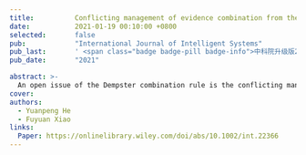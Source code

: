 ```yaml
---
title:          Conflicting management of evidence combination from the point of improvement of basic probability assignment
date:           2021-01-19 00:10:00 +0800
selected:       false
pub:            "International Journal of Intelligent Systems"
pub_last:       ' <span class="badge badge-pill badge-info">中科院升级版2区</span> <span class="badge badge-pill badge-custom badge-warning">CCF C</span>'
pub_date:       "2021"

abstract: >-
  An open issue of the Dempster combination rule is the conflicting management, which is very important in multisource data fusion, such as group decision making and target recognition. To address this issue, an improved method to generate basic probability assignment is presented. Then, a new combination method to assign the conflicting mass function without the normalization is proposed to handle a highly conflicting environment. Compared with other methods, this proposed method is convenient in computing and has better accuracy to predict potential possibilities especially when disposing of extreme status. Some numerical examples and real benchmark data collected in UCI database are illustrated to verify the validity and rationality of the proposed method.
cover: 
authors:
  - Yuanpeng He
  - Fuyuan Xiao
links:
  Paper: https://onlinelibrary.wiley.com/doi/abs/10.1002/int.22366
---
```

